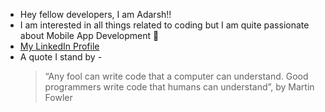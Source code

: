 - Hey fellow developers, I am Adarsh!!
- I am interested in all things related to coding but I am quite passionate about Mobile App Development 📱
- [My LinkedIn Profile](https://www.linkedin.com/in/adarsh-shrivastav-77172b1a3/)
- A quote I stand by -
  > “Any fool can write code that a computer can understand. Good programmers write code that humans can understand”, by Martin Fowler
     

<!---
Adarsh1705/Adarsh1705 is a ✨ special ✨ repository because its `README.md` (this file) appears on your GitHub profile.
You can click the Preview link to take a look at your changes.
--->
